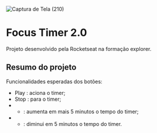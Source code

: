 ![Captura de Tela (210)](https://github.com/user-attachments/assets/4438261a-a5f6-4db5-be99-65ec66d45d40)
<h1>Focus Timer 2.0</h1>
<p>Projeto desenvolvido pela Rocketseat na formação explorer. </p>
<h2>Resumo do projeto</h2>

<p>
  Funcionalidades esperadas dos botões:

- Play   : aciona o timer;
- Stop   : para o timer;
- +    : aumenta em mais 5 minutos o tempo do timer;
- -    : diminui em 5 minutos o tempo do timer.
</p>
